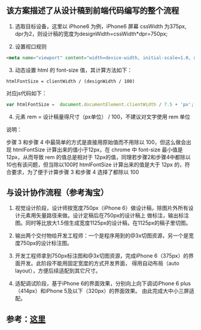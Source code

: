 ## 该方案描述了从设计稿到前端代码编写的整个流程

1. 选取目标设备，这里以 iPhone6 为例，iPhone6 屏幕 cssWidth 为375px, dpr为2，则设计稿的宽度为designWidth=cssWidth*dpr=750px;

2. 设置视口规则
```html
<meta name="viewport" content="width=device-width, initial-scale=1.0, maximum-scale=1.0, user-scalable=no" />
```

3. 动态设置 html 的 font-size 值，其计算方法如下：
```
htmlFontSize = clientWidth / (designWidth / 100)
```
对应js代码如下：

```js
var htmlFontSize =  document.documentElement.clientWidth / 7.5 + 'px';
```

4. 元素 rem = 设计稿量得尺寸（px单位） / 100，不建议对文字使用 rem 单位

说明：

步骤 3 和步骤 4 中最简单的方式是直接用原始值而不用除以 100，但这么做会出现 htmlFontSize 计算出来的值小于12px，在 chrome 中
font-size 最小值是 12px，从而导致 rem 的值总是相对于 12px的值，同理若步骤2和步骤4中都除以10也有该问题，但当除以100时
 htmlFontSize 计算出来的值是大于 12px 的，符合要求，为了便于计算步骤 3 和步骤 4 选择了都除以 100


## 与设计协作流程（参考淘宝）

1. 视觉设计阶段，设计师按宽度750px（iPhone 6）做设计稿，除图片外所有设计元素用矢量路径来做。设计定稿后在750px的设计稿上
做标注，输出标注图。同时等比放大1.5倍生成宽度1125px的设计稿，在1125px的稿子里切图。

2. 输出两个交付物给开发工程师：一个是程序用到的@3x切图资源，另一个是宽度750px的设计标注图。

3. 开发工程师拿到750px标注图和@3x切图资源，完成iPhone 6（375px）的界面开发。此阶段不能用固定宽度的方式开发界面，
得用自动布局（auto layout），方便后续适配到其它尺寸。

4. 适配调试阶段，基于iPhone 6的界面效果，分别向上向下调试iPhone 6 plus（414px）和iPhone 5及以下（320px）的界面效果。
由此完成大中小三屏适配。


## 参考：[这里](http://www.cnblogs.com/lyzg/p/4877277.html?utm_source=caibaojian.com#!comments)